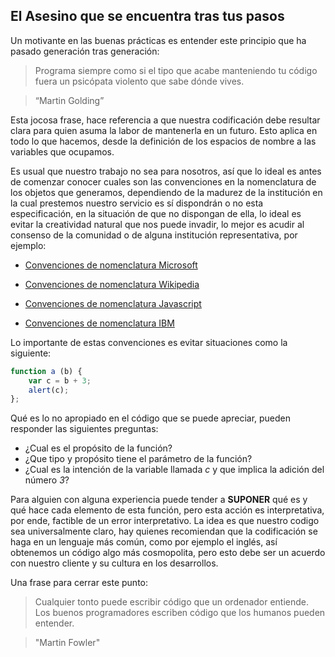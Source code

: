 ## **El Asesino que se encuentra tras tus pasos**

Un motivante en las buenas prácticas es entender este principio que ha pasado generación tras generación:

> Programa siempre como si el tipo que acabe manteniendo tu código fuera un psicópata violento que sabe dónde vives.

> “Martin Golding”

Esta jocosa frase, hace referencia a que nuestra codificación debe resultar clara para quien asuma la labor de mantenerla en un futuro.
Esto aplica en todo lo que hacemos, desde la definición de los espacios de nombre a las variables que ocupamos.
 
Es usual que nuestro trabajo no sea para nosotros, así que lo ideal es antes de comenzar conocer cuales son las convenciones en la nomenclatura de los objetos que generamos, dependiendo de la madurez de la institución en la cual prestemos nuestro servicio es sí dispondrán o no esta especificación, en la situación de que no dispongan de ella, lo ideal es evitar la creatividad natural que nos puede invadir, lo mejor es acudir al consenso de la comunidad o de alguna institución representativa, por ejemplo:
 
* [Convenciones de nomenclatura Microsoft](https://msdn.microsoft.com/es-es/library/cc467490(v=vs.71).aspx)
 
* [Convenciones de nomenclatura Wikipedia](https://es.wikipedia.org/wiki/Convenci%C3%B3n_de_nombres_(programaci%C3%B3n))
 
* [Convenciones de nomenclatura Javascript](http://snowdream.github.io/javascript-style-guide/javascript-style-guide/es/naming-conventions.html)
 
* [Convenciones de nomenclatura IBM](https://www.ibm.com/support/knowledgecenter/es/SSLVQG_7.0.1/datacollection_survey_reporter_ddita/datacollection/reporter/xml/naming_conventions.html)

Lo importante de estas convenciones es evitar situaciones como la siguiente:
 
<!-- language: lang-js -->
```javascript
function a (b) { 
    var c = b + 3; 
    alert(c); 
};
```

Qué es lo no apropiado en el código que se puede apreciar, pueden responder las siguientes preguntas:
- ¿Cual es el propósito de la función?
- ¿Que tipo y propósito tiene el parámetro de la función?
- ¿Cual es la intención de la variable llamada *c* y que implica la adición del número *3*?
 
Para alguien con alguna experiencia puede tender a **SUPONER** qué es y qué hace cada elemento de esta función, pero esta acción es interpretativa, por ende, factible de un error interpretativo. La idea es que nuestro codigo sea universalmente claro, hay quienes recomiendan que la codificación se haga en un lenguaje más común, como por ejemplo el inglés, así obtenemos un código algo más cosmopolita, pero esto debe ser un acuerdo con nuestro cliente y su cultura en los desarrollos.
 
Una frase para cerrar este punto:
> Cualquier tonto puede escribir código que un ordenador entiende. Los buenos programadores escriben código que los humanos pueden entender.

> "Martin Fowler"


